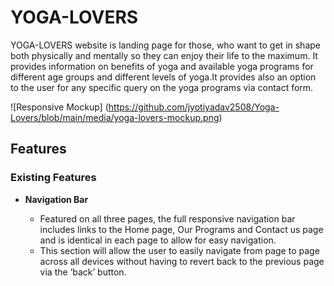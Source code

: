  # YOGA-LOVERS

YOGA-LOVERS website is landing page for those, who want to get in shape both physically and mentally so they can enjoy their life to the maximum. It provides information on benefits of yoga and available yoga programs for different age groups and different levels of yoga.It provides also an option to the user for any specific query on the yoga programs via contact form.

![Responsive Mockup] (https://github.com/jyotiyadav2508/Yoga-Lovers/blob/main/media/yoga-lovers-mockup.png)

 ## Features 

### Existing Features

- __Navigation Bar__

  - Featured on all three pages, the full responsive navigation bar includes links to the Home page, Our Programs and Contact us page and is identical in each page to allow for easy navigation.
  - This section will allow the user to easily navigate from page to page across all devices without having to revert back to the previous page via the ‘back’ button. 